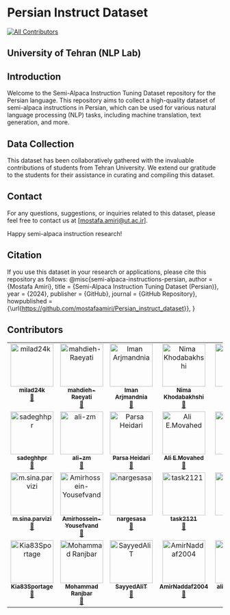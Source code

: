 # Persian Instruct Dataset
<!-- ALL-CONTRIBUTORS-BADGE:START - Do not remove or modify this section -->
[![All Contributors](https://img.shields.io/badge/all_contributors-28-orange.svg?style=flat-square)](#contributors-)
<!-- ALL-CONTRIBUTORS-BADGE:END -->
## University of Tehran (NLP Lab)

## Introduction

Welcome to the Semi-Alpaca Instruction Tuning Dataset repository for the Persian language. This repository aims to collect a high-quality dataset of semi-alpaca instructions in Persian, which can be used for various natural language processing (NLP) tasks, including machine translation, text generation, and more.
## Data Collection

This dataset has been collaboratively gathered with the invaluable contributions of students from Tehran University. We extend our gratitude to the students for their assistance in curating and compiling this dataset.

## Contact

For any questions, suggestions, or inquiries related to this dataset, please feel free to contact us at [mostafa.amiri@ut.ac.ir].

Happy semi-alpaca instruction research!

## Citation

If you use this dataset in your research or applications, please cite this repository as follows:
@misc{semi-alpaca-instructions-persian,
author = {Mostafa Amiri},
title = {Semi-Alpaca Instruction Tuning Dataset (Persian)},
year = {2024},
publisher = {GitHub},
journal = {GitHub Repository},
howpublished = {\url{https://github.com/mostafaamiri/Persian_instruct_dataset}},
}

## Contributors

<!-- ALL-CONTRIBUTORS-LIST:START - Do not remove or modify this section -->
<!-- prettier-ignore-start -->
<!-- markdownlint-disable -->
<table>
  <tbody>
    <tr>
      <td align="center" valign="top" width="14.28%"><a href="https://github.com/milad24k"><img src="https://avatars.githubusercontent.com/u/158809497?v=4?s=100" width="100px;" alt="milad24k"/><br /><sub><b>milad24k</b></sub></a><br /><a href="#data-milad24k" title="Data">🔣</a></td>
      <td align="center" valign="top" width="14.28%"><a href="https://github.com/mahdieh-Raeyati"><img src="https://avatars.githubusercontent.com/u/115537868?v=4?s=100" width="100px;" alt="mahdieh-Raeyati"/><br /><sub><b>mahdieh-Raeyati</b></sub></a><br /><a href="#data-mahdieh-Raeyati" title="Data">🔣</a></td>
      <td align="center" valign="top" width="14.28%"><a href="https://github.com/Iminiume"><img src="https://avatars.githubusercontent.com/u/113291450?v=4?s=100" width="100px;" alt="Iman Arjmandnia"/><br /><sub><b>Iman Arjmandnia</b></sub></a><br /><a href="#data-Iminiume" title="Data">🔣</a></td>
      <td align="center" valign="top" width="14.28%"><a href="https://github.com/Nimakhdb13"><img src="https://avatars.githubusercontent.com/u/109285206?v=4?s=100" width="100px;" alt="Nima Khodabakhshi"/><br /><sub><b>Nima Khodabakhshi</b></sub></a><br /><a href="#data-Nimakhdb13" title="Data">🔣</a></td>
      <td align="center" valign="top" width="14.28%"><a href="https://github.com/Armi-B"><img src="https://avatars.githubusercontent.com/u/117648704?v=4?s=100" width="100px;" alt="Armi-B"/><br /><sub><b>Armi-B</b></sub></a><br /><a href="#data-Armi-B" title="Data">🔣</a></td>
      <td align="center" valign="top" width="14.28%"><a href="https://github.com/mostafaamiri"><img src="https://avatars.githubusercontent.com/u/20011144?v=4?s=100" width="100px;" alt="mostafa amiri"/><br /><sub><b>mostafa amiri</b></sub></a><br /><a href="#projectManagement-mostafaamiri" title="Project Management">📆</a> <a href="#mentoring-mostafaamiri" title="Mentoring">🧑‍🏫</a></td>
      <td align="center" valign="top" width="14.28%"><a href="https://github.com/Mzmou"><img src="https://avatars.githubusercontent.com/u/121482653?v=4?s=100" width="100px;" alt="Marziyeh"/><br /><sub><b>Marziyeh</b></sub></a><br /><a href="#data-Mzmou" title="Data">🔣</a></td>
    </tr>
    <tr>
      <td align="center" valign="top" width="14.28%"><a href="https://github.com/sadeghhpr"><img src="https://avatars.githubusercontent.com/u/99759494?v=4?s=100" width="100px;" alt="sadeghhpr"/><br /><sub><b>sadeghhpr</b></sub></a><br /><a href="#data-sadeghhpr" title="Data">🔣</a></td>
      <td align="center" valign="top" width="14.28%"><a href="https://github.com/ali-zm"><img src="https://avatars.githubusercontent.com/u/122468687?v=4?s=100" width="100px;" alt="ali-zm"/><br /><sub><b>ali-zm</b></sub></a><br /><a href="#data-ali-zm" title="Data">🔣</a></td>
      <td align="center" valign="top" width="14.28%"><a href="https://github.com/1parsaheidari1"><img src="https://avatars.githubusercontent.com/u/147088673?v=4?s=100" width="100px;" alt="Parsa Heidari"/><br /><sub><b>Parsa Heidari</b></sub></a><br /><a href="#data-1parsaheidari1" title="Data">🔣</a></td>
      <td align="center" valign="top" width="14.28%"><a href="https://github.com/aemovahed"><img src="https://avatars.githubusercontent.com/u/122293053?v=4?s=100" width="100px;" alt="Ali E.Movahed"/><br /><sub><b>Ali E.Movahed</b></sub></a><br /><a href="#data-aemovahed" title="Data">🔣</a></td>
      <td align="center" valign="top" width="14.28%"><a href="https://github.com/farcshad"><img src="https://avatars.githubusercontent.com/u/52861891?v=4?s=100" width="100px;" alt="farcshad"/><br /><sub><b>farcshad</b></sub></a><br /><a href="#data-farcshad" title="Data">🔣</a></td>
      <td align="center" valign="top" width="14.28%"><a href="https://github.com/ImanRsl10"><img src="https://avatars.githubusercontent.com/u/113336940?v=4?s=100" width="100px;" alt="Iman Rasouli"/><br /><sub><b>Iman Rasouli</b></sub></a><br /><a href="#data-ImanRsl10" title="Data">🔣</a></td>
      <td align="center" valign="top" width="14.28%"><a href="https://github.com/Saman2C"><img src="https://avatars.githubusercontent.com/u/121295321?v=4?s=100" width="100px;" alt="Saman"/><br /><sub><b>Saman</b></sub></a><br /><a href="#data-Saman2C" title="Data">🔣</a></td>
    </tr>
    <tr>
      <td align="center" valign="top" width="14.28%"><a href="http://www.linkedin.com/in/mohammad-sina-parvizi"><img src="https://avatars.githubusercontent.com/u/122217299?v=4?s=100" width="100px;" alt="m.sina.parvizi"/><br /><sub><b>m.sina.parvizi</b></sub></a><br /><a href="#data-mosipamo" title="Data">🔣</a></td>
      <td align="center" valign="top" width="14.28%"><a href="https://github.com/Amirhossein-Yousefvand"><img src="https://avatars.githubusercontent.com/u/129658839?v=4?s=100" width="100px;" alt="Amirhossein-Yousefvand"/><br /><sub><b>Amirhossein-Yousefvand</b></sub></a><br /><a href="#data-Amirhossein-Yousefvand" title="Data">🔣</a></td>
      <td align="center" valign="top" width="14.28%"><a href="https://github.com/nargesasa"><img src="https://avatars.githubusercontent.com/u/122645493?v=4?s=100" width="100px;" alt="nargesasa"/><br /><sub><b>nargesasa</b></sub></a><br /><a href="#data-nargesasa" title="Data">🔣</a></td>
      <td align="center" valign="top" width="14.28%"><a href="https://github.com/task2121"><img src="https://avatars.githubusercontent.com/u/158721518?v=4?s=100" width="100px;" alt="task2121"/><br /><sub><b>task2121</b></sub></a><br /><a href="#data-task2121" title="Data">🔣</a></td>
      <td align="center" valign="top" width="14.28%"><a href="https://github.com/KosarAM"><img src="https://avatars.githubusercontent.com/u/130371174?v=4?s=100" width="100px;" alt="KosarAM"/><br /><sub><b>KosarAM</b></sub></a><br /><a href="#data-KosarAM" title="Data">🔣</a></td>
      <td align="center" valign="top" width="14.28%"><a href="https://github.com/Sina-Ghorbani2001"><img src="https://avatars.githubusercontent.com/u/148089893?v=4?s=100" width="100px;" alt="Sina-Ghorbani2001"/><br /><sub><b>Sina-Ghorbani2001</b></sub></a><br /><a href="#data-Sina-Ghorbani2001" title="Data">🔣</a></td>
      <td align="center" valign="top" width="14.28%"><a href="https://github.com/KzrLancelotV2"><img src="https://avatars.githubusercontent.com/u/117851176?v=4?s=100" width="100px;" alt="KzrLancelotV2"/><br /><sub><b>KzrLancelotV2</b></sub></a><br /><a href="#data-KzrLancelotV2" title="Data">🔣</a></td>
    </tr>
    <tr>
      <td align="center" valign="top" width="14.28%"><a href="https://github.com/Kia83Sportage"><img src="https://avatars.githubusercontent.com/u/156499701?v=4?s=100" width="100px;" alt="Kia83Sportage"/><br /><sub><b>Kia83Sportage</b></sub></a><br /><a href="#data-Kia83Sportage" title="Data">🔣</a></td>
      <td align="center" valign="top" width="14.28%"><a href="https://mohammadjranjbar.github.io/"><img src="https://avatars.githubusercontent.com/u/52662413?v=4?s=100" width="100px;" alt="Mohammad Ranjbar"/><br /><sub><b>Mohammad Ranjbar</b></sub></a><br /><a href="#data-MohammadJRanjbar" title="Data">🔣</a></td>
      <td align="center" valign="top" width="14.28%"><a href="https://github.com/SayyedAliT"><img src="https://avatars.githubusercontent.com/u/123751836?v=4?s=100" width="100px;" alt="SayyedAliT"/><br /><sub><b>SayyedAliT</b></sub></a><br /><a href="#data-SayyedAliT" title="Data">🔣</a></td>
      <td align="center" valign="top" width="14.28%"><a href="https://github.com/AmirNaddaf2004"><img src="https://avatars.githubusercontent.com/u/122298450?v=4?s=100" width="100px;" alt="AmirNaddaf2004"/><br /><sub><b>AmirNaddaf2004</b></sub></a><br /><a href="#data-AmirNaddaf2004" title="Data">🔣</a></td>
      <td align="center" valign="top" width="14.28%"><a href="https://github.com/alirezakamkar"><img src="https://avatars.githubusercontent.com/u/158997602?v=4?s=100" width="100px;" alt="alirezakamkar"/><br /><sub><b>alirezakamkar</b></sub></a><br /><a href="#data-alirezakamkar" title="Data">🔣</a></td>
      <td align="center" valign="top" width="14.28%"><a href="https://github.com/Armanj-23"><img src="https://avatars.githubusercontent.com/u/139079593?v=4?s=100" width="100px;" alt="Mohammad Moshiri.B"/><br /><sub><b>Mohammad Moshiri.B</b></sub></a><br /><a href="#data-Armanj-23" title="Data">🔣</a></td>
      <td align="center" valign="top" width="14.28%"><a href="https://github.com/tahamajs"><img src="https://avatars.githubusercontent.com/u/108874557?v=4?s=100" width="100px;" alt="Taha Majlesi"/><br /><sub><b>Taha Majlesi</b></sub></a><br /><a href="#data-tahamajs" title="Data">🔣</a></td>
    </tr>
  </tbody>
</table>

<!-- markdownlint-restore -->
<!-- prettier-ignore-end -->

<!-- ALL-CONTRIBUTORS-LIST:END -->
<!-- prettier-ignore-start -->
<!-- markdownlint-disable -->

<!-- markdownlint-restore -->
<!-- prettier-ignore-end -->

<!-- ALL-CONTRIBUTORS-LIST:END -->
